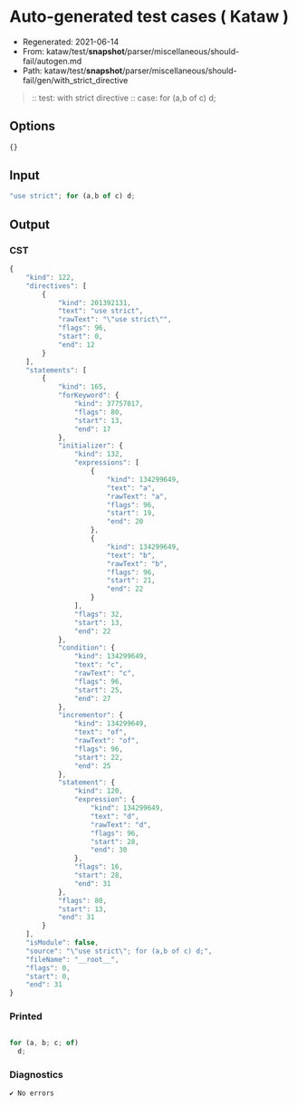 # Auto-generated test cases ( Kataw )
- Regenerated: 2021-06-14
- From: kataw/test/__snapshot__/parser/miscellaneous/should-fail/autogen.md
- Path: kataw/test/__snapshot__/parser/miscellaneous/should-fail/gen/with_strict_directive
> :: test: with strict directive
> :: case: for (a,b of c) d;
## Options

`````js
{}
`````
## Input

`````js
"use strict"; for (a,b of c) d;
`````
## Output

### CST

```javascript
{
    "kind": 122,
    "directives": [
        {
            "kind": 201392131,
            "text": "use strict",
            "rawText": "\"use strict\"",
            "flags": 96,
            "start": 0,
            "end": 12
        }
    ],
    "statements": [
        {
            "kind": 165,
            "forKeyword": {
                "kind": 37757017,
                "flags": 80,
                "start": 13,
                "end": 17
            },
            "initializer": {
                "kind": 132,
                "expressions": [
                    {
                        "kind": 134299649,
                        "text": "a",
                        "rawText": "a",
                        "flags": 96,
                        "start": 19,
                        "end": 20
                    },
                    {
                        "kind": 134299649,
                        "text": "b",
                        "rawText": "b",
                        "flags": 96,
                        "start": 21,
                        "end": 22
                    }
                ],
                "flags": 32,
                "start": 13,
                "end": 22
            },
            "condition": {
                "kind": 134299649,
                "text": "c",
                "rawText": "c",
                "flags": 96,
                "start": 25,
                "end": 27
            },
            "incrementor": {
                "kind": 134299649,
                "text": "of",
                "rawText": "of",
                "flags": 96,
                "start": 22,
                "end": 25
            },
            "statement": {
                "kind": 120,
                "expression": {
                    "kind": 134299649,
                    "text": "d",
                    "rawText": "d",
                    "flags": 96,
                    "start": 28,
                    "end": 30
                },
                "flags": 16,
                "start": 28,
                "end": 31
            },
            "flags": 80,
            "start": 13,
            "end": 31
        }
    ],
    "isModule": false,
    "source": "\"use strict\"; for (a,b of c) d;",
    "fileName": "__root__",
    "flags": 0,
    "start": 0,
    "end": 31
}
```

### Printed

```javascript

for (a, b; c; of)
  d;
```

### Diagnostics

```javascript
✔ No errors
```

